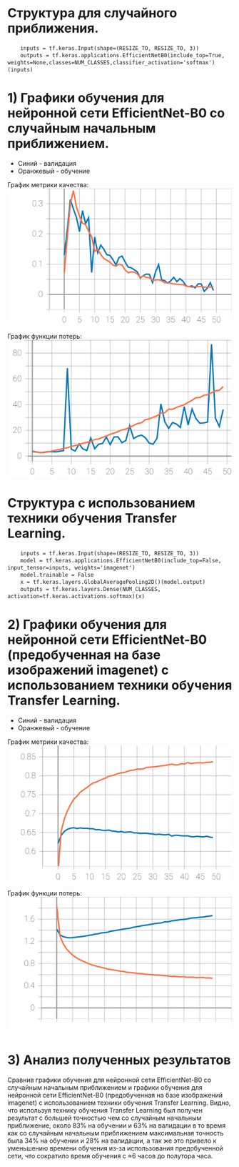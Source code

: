# Структура для случайного приближения.
```
    inputs = tf.keras.Input(shape=(RESIZE_TO, RESIZE_TO, 3))
    outputs = tf.keras.applications.EfficientNetB0(include_top=True, weights=None,classes=NUM_CLASSES,classifier_activation='softmax')(inputs)
```
# 1) Графики обучения для нейронной сети EfficientNet-B0 со случайным начальным приближением.
 
  - Синий - валидация
  - Оранжевый - обучение
  
   График метрики качества:
   ![SVG example](./epoch_categorical_accuracy_1.svg)

  График функции потерь:
   ![SVG example](./epoch_loss_1.svg)

# Структура с использованием техники обучения Transfer Learning.
```
    inputs = tf.keras.Input(shape=(RESIZE_TO, RESIZE_TO, 3))
    model = tf.keras.applications.EfficientNetB0(include_top=False, input_tensor=inputs, weights='imagenet')
    model.trainable = False
    x = tf.keras.layers.GlobalAveragePooling2D()(model.output)
    outputs = tf.keras.layers.Dense(NUM_CLASSES, activation=tf.keras.activations.softmax)(x)
```
# 2) Графики обучения для нейронной сети EfficientNet-B0 (предобученная на базе изображений imagenet) с использованием техники обучения Transfer Learning.
  
  - Синий - валидация
  - Оранжевый - обучение
  
   График метрики качества:
   ![SVG example](./epoch_categorical_accuracy_2.svg)

   График функции потерь:
   ![SVG example](./epoch_loss_2.svg)


# 3) Анализ полученных результатов

   Сравнив графики обучения для нейронной сети EfficientNet-B0 со случайным начальным приближением и графики обучения для нейронной сети EfficientNet-B0 (предобученная на базе изображений imagenet) с использованием техники обучения Transfer Learning. Видно, что используя технику обучения Transfer Learning был получен результат с большей точностью чем со случайным начальным приближение, около 83% на обучении и 63% на валидации в то время как со случайным начальным приближением максимальная точность была 34% на обучении и 28% на валидации, а так же это привело к уменьшению времени обучения из-за использования предобученной сети, что сократило время обучения с ≈6 часов до полутора часа.
